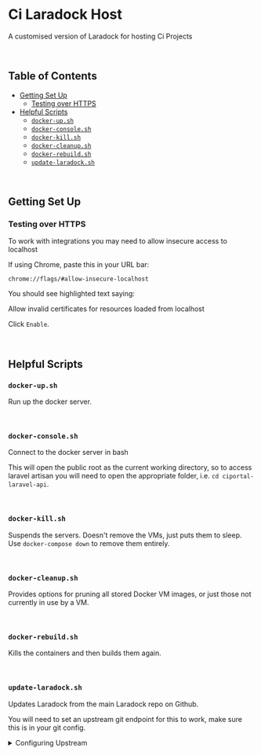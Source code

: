 
# Ci Laradock Host <!-- omit in toc -->

A customised version of Laradock for hosting Ci Projects

&nbsp;




## Table of Contents <!-- omit in toc -->

<!-- toc created automatically via vscode Markdown All in One Plugin https://marketplace.visualstudio.com/items?itemName=yzhang.markdown-all-in-one -->
<!-- toc -->

- [Getting Set Up](#getting-set-up)
  - [Testing over HTTPS](#testing-over-https)
- [Helpful Scripts](#helpful-scripts)
  - [`docker-up.sh`](#docker-upsh)
  - [`docker-console.sh`](#docker-consolesh)
  - [`docker-kill.sh`](#docker-killsh)
  - [`docker-cleanup.sh`](#docker-cleanupsh)
  - [`docker-rebuild.sh`](#docker-rebuildsh)
  - [`update-laradock.sh`](#update-laradocksh)

<!-- tocstop -->

&nbsp;





## Getting Set Up

### Testing over HTTPS

To work with integrations you may need to allow insecure access to localhost

If using Chrome, paste this in your URL bar:

`chrome://flags/#allow-insecure-localhost`


You should see highlighted text saying:

Allow invalid certificates for resources loaded from localhost

Click ` Enable `.
  
&nbsp;





## Helpful Scripts

### `docker-up.sh`

Run up the docker server.

&nbsp;


  
  
### `docker-console.sh`

Connect to the docker server in bash

This will open the public root as the current working directory, so to access laravel artisan
you will need to open the appropriate folder, i.e. `cd ciportal-laravel-api`.

&nbsp;


  
  
### `docker-kill.sh`

Suspends the servers. Doesn't remove the VMs, just puts them to sleep.  
Use `docker-compose down` to remove them entirely.

&nbsp;


  
  
### `docker-cleanup.sh`

Provides options for pruning all stored Docker VM images, or just those not currently in use
by a VM.

&nbsp;


  
  
### `docker-rebuild.sh`

Kills the containers and then builds them again.

&nbsp;

  
  
### `update-laradock.sh`

Updates Laradock from the main Laradock repo on Github.

You will need to set an upstream git endpoint for this to work, make sure this is in your git config.

<details><summary>Configuring Upstream</summary>

command:

```bash
git remote add upstream git@github.com:laradock/laradock.git
```

```gitconfig
[remote "upstream"]
  url = git@github.com:laradock/laradock.git
  fetch = refs/heads/master
```

</details>

&nbsp;

  
  